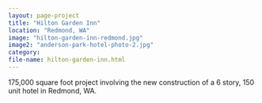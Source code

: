 ```yaml
---
layout: page-project
title: "Hilton Garden Inn"
location: "Redmond, WA"
image: "hilton-garden-inn-redmond.jpg"
image2: "anderson-park-hotel-photo-2.jpg"
category:
file-name: hilton-garden-inn.html
---
```


175,000 square foot project involving the new construction of a 6 story, 150 unit hotel in Redmond, WA. 
